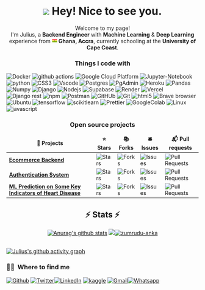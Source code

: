 <!DOCTYPE html>
<html lang="en">
<head>
</head>

<body>
<h1 align="center"><img src="https://emojis.slackmojis.com/emojis/images/1531849430/4246/blob-sunglasses.gif?1531849430" width="30" /> Hey! Nice to see you.</h1>


<p align="center">Welcome to my page! </br>
I'm Julius, a <b>Backend Engineer</b> with <b>Machine Learning</b> & <b>Deep Learning</b> experience from <img src="./assets/ghana.png" style="display:inline" width="13"/> <b>Ghana, Accra</b>, currently schooling at the <b>University of Cape Coast</b>. </p>


<h3 align="center">Things I code with</h3>

<p>
  
  <img alt="Docker" src="https://img.shields.io/badge/-Docker-46a2f1?style=flat-square&logo=docker&logoColor=white" />
  <img alt="github actions" src="https://img.shields.io/badge/-Github_Actions-2088FF?style=flat-square&logo=github-actions&logoColor=white" />
  <img alt="Google Cloud Platform" src="https://img.shields.io/badge/-Google_Cloud_Platform-1a73e8?style=flat-square&logo=google-cloud&logoColor=white" />
  <img alt="Jupyter-Notebook" src="https://img.shields.io/badge/Jupyter%20Notebook-%23286ed7?logo=jupyter&logoColor=white" />
  <img alt="python" src="https://img.shields.io/badge/Python-%233776AB?logo=python&logoColor=white">
  <img alt="CSS3" src="https://img.shields.io/badge/CSS%203-%231572B6?logo=css3&logoColor=white" />
  <img alt="Vscode" src="https://img.shields.io/badge/Visual%20Studio%20Code-%23007ACC?logo=visualstudiocode&logoColor=white" />
  <img alt="Postgres" src="https://img.shields.io/badge/PostgreSQL-%233e6cc1?logo=postgresql&logoColor=white" />
  <img alt="PgAdmin" src="https://img.shields.io/badge/pgAdmin-%233e6cc1?logo=postgresql&logoColor=white" />
  <img alt="Heroku" src="https://img.shields.io/badge/-Heroku-430098?style=flat-square&logo=heroku&logoColor=white" />
  <img alt="Pandas" src="https://img.shields.io/badge/Pandas-%23150458?logo=pandas&logoColor=white" />
  <img alt="Numpy" src="https://img.shields.io/badge/Numpy-%23013243?logo=numpy&logoColor=white" />
  <img alt="Django" src="https://img.shields.io/badge/Django-%23092E20?logo=django&logoColor=white">
  <img alt="Nodejs" src="https://img.shields.io/badge/-Nodejs-43853d?style=flat-square&logo=Node.js&logoColor=white" />
  <img alt="Supabase" src="https://img.shields.io/badge/Supabase-%233FCF8E?logo=Supabase&logoColor=white" />
  <img alt="Render" src="https://img.shields.io/badge/Render-%23a45b81?logo=render&logoColor=white" />
  <img alt="Vercel" src="https://img.shields.io/badge/Vercel-%23B7178C?logo=vercel&logoColor=white" />
  <img alt="Django rest" src="https://img.shields.io/badge/Django%20Rest%20Framework-%23EF323D?logo=django&logoColor=white">
  <img alt="npm" src="https://img.shields.io/badge/-NPM-CB3837?style=flat-square&logo=npm&logoColor=white" />
  <img alt="Postman" src="https://img.shields.io/badge/Postman-%23FF6C37?logo=postman&logoColor=white" />
  <img alt="GitHUb" src="https://img.shields.io/badge/GitHub-%23F37626?logo=github&logoColor=white" />
  <img alt="Git" src="https://img.shields.io/badge/-Git-F05032?style=flat-square&logo=git&logoColor=white" />
  <img alt="html5" src="https://img.shields.io/badge/-HTML5-E34F26?style=flat-square&logo=html5&logoColor=white" />
  <img alt="Brave browser" src="https://img.shields.io/badge/-Brave_Browser-FB542B?style=flat-square&logo=brave&logoColor=white" />
  <img alt="Ubuntu" src="https://img.shields.io/badge/Ubuntu-%23E95420?logo=ubuntu&logoColor=white" />
  <img alt="tensorflow" src="https://img.shields.io/badge/Tensorflow-%23FF6F00?logo=tensorflow&logoColor=white  ">
  <img alt="scikitlearn" src="https://img.shields.io/badge/Scikit%20Learn-%23F7931E?logo=scikitlearn&logoColor=white">
  <img alt="Prettier" src="https://img.shields.io/badge/-Prettier-F7B93E?style=flat-square&logo=prettier&logoColor=white" />
  <img alt="GoogleColab" src="https://img.shields.io/badge/Google%20Colab-%23F9AB00?logo=googlecolab&logoColor=white" />
  <img alt="Linux" src="https://img.shields.io/badge/Linux-%23FCC624?logo=linux&logoColor=white" />
  <img alt="javascript" src="https://img.shields.io/badge/JavaScript-%23dadb24?logo=javascript&logoColor=white" />
  
  
</p>
<h3 align="center">Open source projects</h3>
<table align="center">
  <thead align="center">
    <tr border: none;>
      <td><b>🎁 Projects</b></td>
      <td><b>⭐ Stars</b></td>
      <td><b>📚 Forks</b></td>
      <td><b>🛎 Issues</b></td>
      <td><b>📬 Pull requests</b></td>
    </tr>
  </thead>
  <tbody>
    <tr>
      <td><a href="https://github.com/juliusmarkwei/ecommerce-backend"><b>Ecommerce Backend</b></a></td>
      <td><img alt="Stars" src="https://img.shields.io/github/stars/juliusmarkwei/ecommerce-backend?style=flat-square&labelColor=343b41"/></td>
      <td><img alt="Forks" src="https://img.shields.io/github/forks/juliusmarkwei/ecommerce-backend?style=flat-square&labelColor=343b41"/></td>
      <td><img alt="Issues" src="https://img.shields.io/github/issues/juliusmarkwei/ecommerce-backend?style=flat-square&labelColor=343b41"/></td>
      <td><img alt="Pull Requests" src="https://img.shields.io/github/issues-pr/juliusmarkwei/ecommerce-backend?style=flat-square&labelColor=343b41"/></td>
    </tr>
	  <tr>
      <td><a href="https://github.com/juliusmarkwei/auth-system"><b>Authentication System</b></a></td>
      <td><img alt="Stars" src="https://img.shields.io/github/stars/juliusmarkwei/auth-system?style=flat-square&labelColor=343b41"/></td>
      <td><img alt="Forks" src="https://img.shields.io/github/forks/juliusmarkwei/auth-system?style=flat-square&labelColor=343b41"/></td>
      <td><img alt="Issues" src="https://img.shields.io/github/issues/juliusmarkwei/auth-system?style=flat-square&labelColor=343b41"/></td>
      <td><img alt="Pull Requests" src="https://img.shields.io/github/issues-pr/juliusmarkwei/auth-system?style=flat-square&labelColor=343b41"/></td>
    </tr>
    <tr>
      <td><a href="https://github.com/juliusmarkwei/Key-Indicators-of-Heart-Disease"><b>ML Prediction on Some Key Indicators of Heart Disease</b></a></td>
      <td><img alt="Stars" src="https://img.shields.io/github/stars/juliusmarkwei/Key-Indicators-of-Heart-Disease?style=flat-square&labelColor=343b41"/></td>
      <td><img alt="Forks" src="https://img.shields.io/github/forks/juliusmarkwei/Key-Indicators-of-Heart-Disease?style=flat-square&labelColor=343b41"/></td>
      <td><img alt="Issues" src="https://img.shields.io/github/issues/juliusmarkwei/Key-Indicators-of-Heart-Disease?style=flat-square&labelColor=343b41"/></td>
      <td><img alt="Pull Requests" src="https://img.shields.io/github/issues-pr/juliusmarkwei/Key-Indicators-of-Heart-Disease?style=flat-square&labelColor=343b41"/></td>
    </tr>
  </tbody>
</table>

<h2 align="center">⚡ Stats ⚡</h2>

<section style="text-align: center;">
  <a href="https://github.com/anuraghazra/github-readme-stats"><img width=400 src="https://github-readme-stats.vercel.app/api?username=juliusmarkwei&show_icons=true&include_all_commits=true&theme=dark&hide_border=true" alt="Anurag's github stats" /></a> <a href="https://github.com/anuraghazra/github-readme-stats"><img width=350 src="https://github-readme-stats.vercel.app/api/top-langs/?username=juliusmarkwei&layout=compact&theme=dark&hide_border=true" /></a><a href="https://github.com/denvercoder1/github-readme-streak-stats" title="Go to Source"><img   width=400 src="https://streak-stats.demolab.com/?user=juliusmarkwei&theme=dark&border=61dafb&hide_border=true" alt="zumrudu-anka" /></a>
</section>

<br/>

 [![Julius's github activity graph](https://github-readme-activity-graph.vercel.app/graph?username=juliusmarkwei&theme=react-dark&area=true&height=500&radius=16)](https://github.com/ashutosh00710/github-readme-activity-graph)

<h3> 🤝🏻 &nbsp;Where to find me </h3>

<p><a href="https://github.com/juliusmarkwei" target="_blank"><img alt="Github" src="https://img.shields.io/badge/GitHub-%2312100E.svg?&style=for-the-badge&logo=Github&logoColor=white" /></a> <a href="https://twitter.com/mrj_in_person" target="_blank"><img alt="Twitter" src="https://img.shields.io/badge/twitter-%231DA1F2.svg?&style=for-the-badge&logo=twitter&logoColor=white" /></a><a href="https://www.linkedin.com/in/julius-markwei-055359218" target="_blank"><img alt="LinkedIn" src="https://img.shields.io/badge/linkedin-%230077B5.svg?&style=for-the-badge&logo=linkedin&logoColor=white" /></a> <a href="https://www.kaggle.com/juliusmarkwei" target="_blank"><img alt="kaggle" src="https://img.shields.io/badge/Kaggle-%2320BEFF?style=for-the-badge&logo=kaggle&logoColor=white" /></a> <a href="mailto:juliusmarkwei2000@gmail.com" target="_blank"><img alt="Gmail" src="https://img.shields.io/badge/Gmail-%23EA4335?style=for-the-badge&logo=gmail&logoColor=white" /></a><a href="https://wa.link/zvidro" target="_blank"><img alt="Whatsapp" src="https://img.shields.io/badge/WhatsApp-%2325D366?style=for-the-badge&logo=whatsapp&logoColor=white" /></a></p>

</body>
</html>
